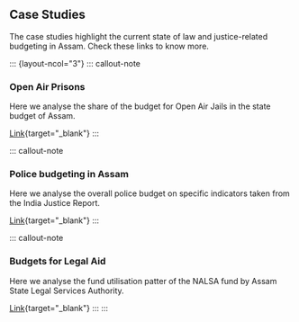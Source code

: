 ## Case Studies

The case studies highlight the current state of law and justice-related budgeting in Assam. Check these links to know more.

::: {layout-ncol="3"}
::: callout-note
### Open Air Prisons

Here we analyse the share of the budget for Open Air Jails in the state budget of Assam.

</n>

[Link](case-studies/prison.qmd){target="_blank"}
:::

::: callout-note
### Police budgeting in Assam

Here we analyse the overall police budget on specific indicators taken from the India Justice Report.

</n>

[Link](case-studies/police.qmd){target="_blank"}
:::

::: callout-note
### Budgets for Legal Aid

Here we analyse the fund utilisation patter of the NALSA fund by Assam State Legal Services Authority.

</n>

[Link](case-studies/justice.qmd){target="_blank"}
:::
:::
